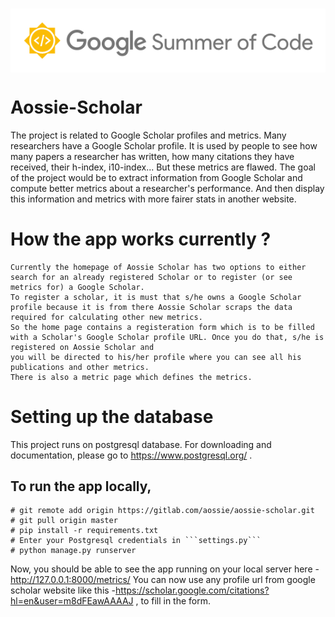 # <img src="https://raw.githubusercontent.com/ayushsnha/hellow-world/master/68747470733a2f2f6d75736573636f72652e6f72672f73697465732f6d75736573636f72652e6f72672f66696c65732f4361707475726525323064253237652543432538316372616e253230323031362d30332d303125323030392e34382e31315f302e706e.png" align="center"/>


# Aossie-Scholar

The project is related to Google Scholar profiles and metrics. Many researchers have a Google Scholar profile. 
It is used by people to see how many papers a researcher has written, how many citations they have received, their h-index, i10-index... 
But these metrics are flawed. The goal of the project would be to extract information from Google Scholar and compute better metrics about a researcher's performance.
And then display this information and metrics with more fairer stats in another website.

# How the app works currently ?
    Currently the homepage of Aossie Scholar has two options to either search for an already registered Scholar or to register (or see metrics for) a Google Scholar.
    To register a scholar, it is must that s/he owns a Google Scholar profile because it is from there Aossie Scholar scraps the data required for calculating other new metrics.
    So the home page contains a registeration form which is to be filled with a Scholar's Google Scholar profile URL. Once you do that, s/he is registered on Aossie Scholar and 
    you will be directed to his/her profile where you can see all his publications and other metrics.
    There is also a metric page which defines the metrics.


# Setting up the database

This project runs on postgresql database. For downloading and documentation, please go to https://www.postgresql.org/ .

## To run the app locally,
    # git remote add origin https://gitlab.com/aossie/aossie-scholar.git
    # git pull origin master
    # pip install -r requirements.txt
    # Enter your Postgresql credentials in ```settings.py```
    # python manage.py runserver
    
   Now, you should be able to see the app running on your local server here -http://127.0.0.1:8000/metrics/
   You can now use any profile url from google scholar website like this -https://scholar.google.com/citations?hl=en&user=m8dFEawAAAAJ , to fill in the form.
